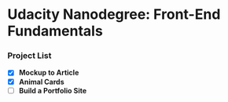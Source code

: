 # Udacity Nanodegree: Front-End Fundamentals 

### Project List

- [x] **Mockup to Article**
- [x] **Animal Cards**
- [ ] **Build a Portfolio Site**

